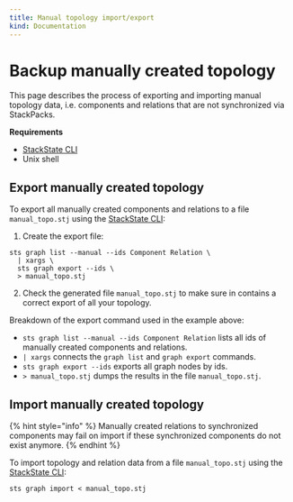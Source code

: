 ```yaml
---
title: Manual topology import/export
kind: Documentation
---
```


# Backup manually created topology

This page describes the process of exporting and importing manual topology data, i.e. components and relations that are not synchronized via StackPacks.

**Requirements**

* [StackState CLI](../cli.md)
* Unix shell

## Export manually created topology

To export all manually created components and relations to a file `manual_topo.stj` using the [StackState CLI](../cli.md):

1. Create the export file:
```text
sts graph list --manual --ids Component Relation \
  | xargs \
  sts graph export --ids \
  > manual_topo.stj
```
2. Check the generated file `manual_topo.stj` to make sure in contains a correct export of all your topology.

Breakdown of the export command used in the example above:

* `sts graph list --manual --ids Component Relation` lists all ids of manually created components and relations.
* `| xargs` connects the `graph list` and `graph export` commands.
* `sts graph export --ids` exports all graph nodes by ids.
* `> manual_topo.stj` dumps the results in the file `manual_topo.stj`.

## Import manually created topology

{% hint style="info" %}
Manually created relations to synchronized components may fail on import if these synchronized components do not exist anymore.
{% endhint %}

To import topology and relation data from a file `manual_topo.stj` using the [StackState CLI](../cli.md):

```text
sts graph import < manual_topo.stj
```
